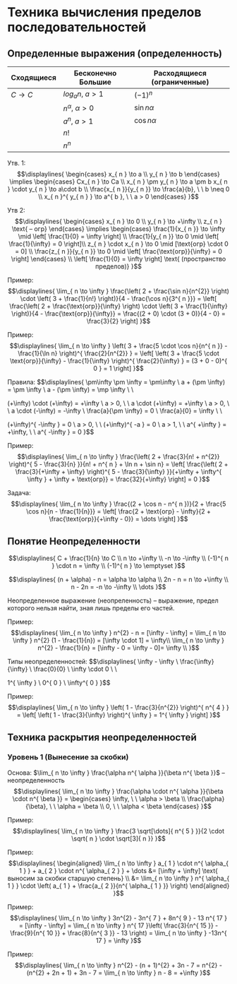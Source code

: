 # Техника вычисления пределов последовательностей 
## Определенные выражения (определенность) 

| Сходящиеся | Бесконечно Большие           | Расходящиеся (ограниченные) |
| ---------- | ---------------------------- | --------------------------- |
| $C \to C$  | $log_{ a }n$, $a > 1$        | $(-1)^{ n }$                |
|            | $n^{ \alpha }$, $\alpha > 0$ | $\sin n\alpha$              |
|            | $a^{ n }$, $a > 1$           | $\cos n\alpha$              |
|            | $n!$                         |                             |
|            | $n^{ n }$                    |                             |

Утв. 1: 
$$\displaylines{
\begin{cases}
x_{ n } \to a  \\
y_{ n } \to b 
\end{cases} \implies 
\begin{cases}
Cx_{ n } \to Ca  \\
x_{ n } \pm y_{ n } \to a \pm b
x_{ n } \cdot y_{ n } \to a\cdot b \\
\frac{x_{ n }}{y_{ n }} \to \frac{a}{b}, \ \ b \neq 0  \\
x_{ n }^{ y_{ n } } \to a^{ b }, \ \ a > 0 
\end{cases}
}$$

Утв 2: 
$$\displaylines{
\begin{cases}
x_{ n } \to 0 \\
y_{ n } \to +\infty \\
z_{ n } \text{ – огр}
\end{cases} \implies 
\begin{cases}
\frac{1}{x_{ n }} \to \infty \mid \left[ \frac{1}{0} = \infty \right] \\
\frac{1}{y_{ n }} \to 0 \mid \left[ \frac{1}{\infty} = 0 \right]\\
z_{ n } \cdot x_{ n } \to 0 \mid [\text{огр} \cdot 0 = 0] \\
\frac{z_{ n }}{y_{ n }} \to 0 \mid \left[ \frac{\text{огр}}{\infty} = 0 \right]
\end{cases} \\ 
\left[ \frac{1}{0} = \infty \right] \text{ (пространство пределов)}
}$$

Пример:
$$\displaylines{
\lim_{ n \to \infty } \frac{\left( 2 + \frac{\sin n}{n^{2}}  \right) \cdot \left( 3 + \frac{1}{n!} \right)}{4 - \frac{\cos n}{3^{ n }}} = \left[ \frac{\left( 2 + \frac{\text{огр}}{\infty} \right) \cdot \left( 3 + \frac{1}{\infty} \right)}{4 - \frac{\text{огр}}{\infty}} = \frac{(2 + 0) \cdot (3 + 0)}{4 - 0} = \frac{3}{2} \right] 
}$$

Пример: 
$$\displaylines{
\lim_{ n \to \infty } \left( 3 + \frac{5 \cdot \cos n}{n^{ n }} - \frac{1}{\ln n} \right)^{ \frac{2}{n^{2}} } = \left[ \left( 3 + \frac{5 \cdot \text{огр}}{\infty} - \frac{1}{\infty} \right)^{ \frac{2}{\infty} } = (3 + 0 - 0)^{ 0 } = 1 \right] 
}$$

Правила: 
$$\displaylines{
\pm\infty \pm \infty = \pm\infty \\ 
a + (\pm \infty) = \pm \infty \\ 
a - (\pm \infty) = \mp \infty \\ \\

(+\infty) \cdot (+\infty) = +\infty \\ 
a > 0, \ \ a \cdot (+\infty) = +\infty \\ 
a > 0, \ \ a \cdot (-\infty) = -\infty \\ 
\frac{a}{\pm \infty} =  0 \\ 
\frac{a}{0} = \infty \\ \\ 

(+\infty)^{ -\infty } = 0 \\ 
a > 0, \ \ (+\infty)^{ -a } = 0 \\ 
a > 1, \ \ a^{ +\infty } = +\infty, \ \ a^{ -\infty } = 0 
}$$

Пример: 
$$\displaylines{
\lim_{ n \to \infty } \frac{\left( 2 + \frac{3}{n! + n^{2}} \right)^{ 5 - \frac{3}{n} }}{n! + n^{ n } + \ln n + \sin n} = \left[ \frac{\left( 2 + \frac{3}{+\infty + \infty} \right)^{ 5 - \frac{3}{\infty} }}{+\infty + \infty^{ \infty } + \infty + \text{огр}} = \frac{32}{+\infty} \right] = 0 
}$$

Задача: 
$$\displaylines{
\lim_{ n \to \infty } \frac{(2 + \cos n - n^{ n })}{2 + \frac{5 \cos n}{n - \frac{1}{n}}} = \left[ \frac{2 + \text{огр} - \infty}{2 + \frac{\text{огр}}{+\infty - 0}} = \dots \right] 
}$$

## Понятие Неопределенности 
$$\displaylines{
C + \frac{1}{n} \to C \\ 
n \to +\infty \\ 
-n \to -\infty \\ 
(-1)^{ n } \cdot n = \infty \\ 
(-1)^{ n } \to \emptyset
}$$

$$\displaylines{
(n + \alpha) - n = \alpha \to \alpha \\ 
2n - n = n \to +\infty \\ 
n - 2n = -n \to -\infty \\ 
\dots
}$$

Неопределенное выражение (неопреленность) – выражение, предел которого нельзя найти, зная лишь пределы его частей. 

Пример: 
$$\displaylines{
\lim_{ n \to \infty } n^{2} - n = [\infty - \infty] = \lim_{ n \to \infty } n^{2} (1 - \frac{1}{n}) = [\infty \cdot 1] = \infty\\ 
\lim_{ n \to \infty } n^{2} - \frac{1}{n} = [\infty - 0 = \infty - 0]= \infty  \\ 
}$$

Типы неопределенностей: 
$$\displaylines{
\infty - \infty \\ 
\frac{\infty}{\infty} \\ 
\frac{0}{0} \\ 
\infty \cdot 0 \\ \\ 

1^{ \infty } \\ 
0^{ 0 } \\ 
\infty^{ 0 }
}$$

Пример: 
$$\displaylines{
\lim_{ n \to \infty } \left( 1 - \frac{3}{n^{2}} \right)^{ n^{ 4 } } = \left[ \left( 1 - \frac{3}{\infty} \right)^{ \infty } = 1^{ \infty } \right]
}$$

## Техника раскрытия неопределенностей 
### Уровень 1 (Вынесение за скобки)
Основа: $\lim_{ n \to \infty } \frac{\alpha n^{ \alpha }}{\beta n^{ \beta }}$ – неопределенность 
$$\displaylines{
\lim_{ n \to \infty } \frac{\alpha \cdot n^{ \alpha }}{\beta \cdot n^{ \beta }} = 
\begin{cases}
\infty, \ \ \alpha > \beta \\
\frac{\alpha}{\beta}, \ \ \alpha = \beta  \\
0, \ \ \alpha < \beta
\end{cases}
}$$

Пример: 
$$\displaylines{
\lim_{ n \to \infty } \frac{3 \sqrt[\dots]{ n^{ 5 } }}{2 \cdot \sqrt{ n } \cdot \sqrt[3]{ n }}
}$$

Пример: 
$$\displaylines{
\begin{aligned}
\lim_{ n \to \infty } a_{ 1 } \cdot n^{ \alpha_{ 1 } } + a_{ 2 } \cdot n^{ \alpha_{ 2 } } + \dots &= [\infty + \infty] \text{ выносим за скобки старшую степень} \\
&= \lim_{ n \to \infty } n^{ \alpha_{ 1 } } \cdot \left( a_{ 1 } + \frac{a_{ 2 }}{n^{ \alpha_{ 1 } }} \right)
\end{aligned}
}$$

Пример: 
$$\displaylines{
\lim_{ n \to \infty } 3n^{2} - 3n^{ 7 } + 8n^{ 9 } - 13 n^{ 17 } = [\infty - \infty] = \lim_{ n \to \infty } n^{ 17 }\left( \frac{3}{n^{ 15 }} - \frac{9}{n^{ 10 }} + \frac{8}{n^{ 3 }} - 13 \right) = \lim_{ n \to \infty } -13n^{ 17 } = \infty
}$$

Пример: 
$$\displaylines{
\lim_{ n \to \infty } n^{2} - (n + 1)^{2} + 3n - 7 = n^{2} - (n^{2} + 2n + 1) + 3n - 7 = \lim_{ n \to \infty } n - 8 = +\infty
}$$